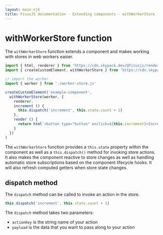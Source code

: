 ```yaml
---
layout: main.njk
title: FicusJS documentation - Extending components - withWorkerStore function
---
```

# withWorkerStore function

The `withWorkerStore` function extends a component and makes working with stores in web workers easier.

```js
import { html, renderer } from 'https://cdn.skypack.dev/@ficusjs/renderers@3/htm'
import { createCustomElement, withWorkerStore } from 'https://cdn.skypack.dev/ficusjs@3'

// import the worker
import { worker } from './worker-store.js'

createCustomElement('example-component',
  withWorkerStore(worker, {
    renderer,
    increment () {
      this.dispatch('increment', this.state.count + 1)
    },
    render () {
      return html`<button type="button" onclick=${this.increment}>Increment</button>`
    }
  })
)
```

The `withWorkerStore` function provides a `this.state` property within the component as well as a `this.dispatch()` method for invoking store actions.
It also makes the component reactive to store changes as well as handling automatic store subscriptions based on the component lifecycle hooks.
It will also refresh computed getters when store state changes.

## dispatch method

The `dispatch` method can be called to invoke an action in the store.

```js
this.dispatch('increment', this.state.count + 1)
```

The `dispatch` method takes two parameters:

- `actionKey` is the string name of your action
- `payload` is the data that you want to pass along to your action
